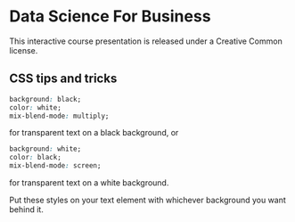 # Data Science For Business

This interactive course presentation is released under a Creative Common license.


## CSS tips and tricks

```css
background: black;
color: white;
mix-blend-mode: multiply;
```
for transparent text on a black background, or

```css
background: white;
color: black;
mix-blend-mode: screen;
```

for transparent text on a white background.

Put these styles on your text element with whichever background you want behind it.

